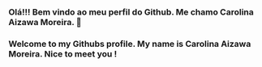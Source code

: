 ### Olá!!! Bem vindo ao meu perfil do Github. Me chamo Carolina Aizawa Moreira. 👋

### Welcome to my Githubs profile. My name is Carolina Aizawa Moreira. Nice to meet you !



<!--
**ninaai517/ninaai517** is a ✨ _special_ ✨ repository because its `README.md` (this file) appears on your GitHub profile.

Here are some ideas to get you started:

- 🔭 I’m currently working on ...
- 🌱 I’m currently learning ...
- 👯 I’m looking to collaborate on ...
- 🤔 I’m looking for help with ...
- 💬 Ask me about ...
- 📫 How to reach me: ...
- 😄 Pronouns: ...
- ⚡ Fun fact: ...
-->


